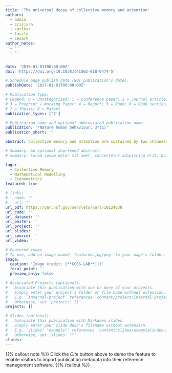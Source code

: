 ```yaml
---
title: 'The universal decay of collective memory and attention'
authors:
  - admin
  - crisjara
  - carlosr
  - laszlo
  - cesarh
author_notes:
  - ''
  - ''


date: '2019-01-01T00:00:00Z'
doi: 'https://doi.org/10.1038/s41562-018-0474-5'

# Schedule page publish date (NOT publication's date).
publishDate: '2017-01-01T00:00:00Z'

# Publication type.
# Legend: 0 = Uncategorized; 1 = Conference paper; 2 = Journal article;
# 3 = Preprint / Working Paper; 4 = Report; 5 = Book; 6 = Book section;
# 7 = Thesis; 8 = Patent
publication_types: ['2']

# Publication name and optional abbreviated publication name.
publication: '*Nature human behaviour, 3*(1)'
publication_short: ''

abstract: Collective memory and attention are sustained by two channels oral communication (communicative memory) and the physical recording of information (cultural memory). Here, we use data on the citation of academic articles and patents, and on the online attention received by songs, movies and biographies, to describe the temporal decay of the attention received by cultural products. We show that, once we isolate the temporal dimension of the decay, the attention received by cultural products decays following a universal biexponential function. We explain this universality by proposing a mathematical model based on communicative and cultural memory, which fits the data better than previously proposed log-normal and exponential models. Our results reveal that biographies remain in our communicative memory the longest (20–30 years) and music the shortest (about 5.6 years). These findings show that the average attention received by cultural products decays following a universal biexponential function.

# Summary. An optional shortened abstract.
# summary: Lorem ipsum dolor sit amet, consectetur adipiscing elit. Duis posuere tellus ac convallis placerat. Proin tincidunt magna sed ex sollicitudin condimentum.

tags:
  - Collective Memory
  - Mathematical Modelling 
  - Econometrics
featured: true

# links:
# - name: ""
#   url: ""
url_pdf: https://par.nsf.gov/servlets/purl/10124838
url_code: ''
url_dataset: ''
url_poster: ''
url_project: ''
url_slides: ''
url_source: ''
url_video: ''

# Featured image
# To use, add an image named `featured.jpg/png` to your page's folder.
image:
  caption: 'Image credit: [**CCSS-LAB**]()'
  focal_point: ''
  preview_only: false

# Associated Projects (optional).
#   Associate this publication with one or more of your projects.
#   Simply enter your project's folder or file name without extension.
#   E.g. `internal-project` references `content/project/internal-project/index.md`.
#   Otherwise, set `projects: []`.
projects: []

# Slides (optional).
#   Associate this publication with Markdown slides.
#   Simply enter your slide deck's filename without extension.
#   E.g. `slides: "example"` references `content/slides/example/index.md`.
#   Otherwise, set `slides: ""`.
slides:
---
```


{{% callout note %}}
Click the _Cite_ button above to demo the feature to enable visitors to import publication metadata into their reference management software.
{{% /callout %}}

<!-- Supplementary notes can be added here, including [code and math](https://wowchemy.com/docs/content/writing-markdown-latex/). -->
